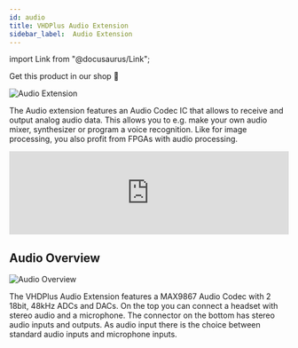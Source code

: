 ```yaml
---
id: audio
title: VHDPlus Audio Extension
sidebar_label:  Audio Extension
---
```


import Link from "@docusaurus/Link";

<Link className="button button--lg shopButton margin-bottom--lg" href="https://shop.vhdplus.com/product/vhdplus-audio-extension/">Get this product in our shop 🛒</Link>

![Audio Extension](/img/extensions/audio/Audio.png)

The Audio extension features an Audio Codec IC that allows to receive and output analog audio data. This allows you to e.g. make your own audio mixer, synthesizer or program a voice recognition. Like for image processing, you also profit from FPGAs with audio processing.

<div class="fluidMedia"><iframe id="ytplayer" type="text/html" width="100%" src="https://www.youtube.com/embed/gER89Vu17a0?autoplay=0&origin=http://vhdplus.com" frameborder="0" allowFullScreen></iframe></div>

## Audio Overview
![Audio Overview](/img/extensions/audio/Top_labled.png)

The VHDPlus Audio Extension features a MAX9867 Audio Codec with 2 18bit, 48kHz ADCs and DACs. On the top you can connect a headset with stereo audio and a microphone. The connector on the bottom has stereo audio inputs and outputs. As audio input there is the choice between standard audio inputs and microphone inputs.